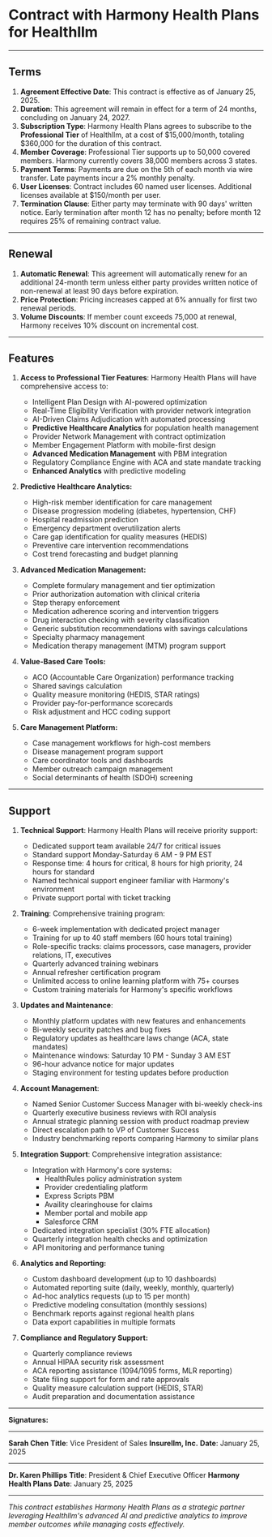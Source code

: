 # Contract with Harmony Health Plans for Healthllm

---

## Terms

1. **Agreement Effective Date**: This contract is effective as of January 25, 2025.
2. **Duration**: This agreement will remain in effect for a term of 24 months, concluding on January 24, 2027.
3. **Subscription Type**: Harmony Health Plans agrees to subscribe to the **Professional Tier** of Healthllm, at a cost of $15,000/month, totaling $360,000 for the duration of this contract.
4. **Member Coverage**: Professional Tier supports up to 50,000 covered members. Harmony currently covers 38,000 members across 3 states.
5. **Payment Terms**: Payments are due on the 5th of each month via wire transfer. Late payments incur a 2% monthly penalty.
6. **User Licenses**: Contract includes 60 named user licenses. Additional licenses available at $150/month per user.
7. **Termination Clause**: Either party may terminate with 90 days' written notice. Early termination after month 12 has no penalty; before month 12 requires 25% of remaining contract value.

---

## Renewal

1. **Automatic Renewal**: This agreement will automatically renew for an additional 24-month term unless either party provides written notice of non-renewal at least 90 days before expiration.
2. **Price Protection**: Pricing increases capped at 6% annually for first two renewal periods.
3. **Volume Discounts**: If member count exceeds 75,000 at renewal, Harmony receives 10% discount on incremental cost.

---

## Features

1. **Access to Professional Tier Features**: Harmony Health Plans will have comprehensive access to:
   - Intelligent Plan Design with AI-powered optimization
   - Real-Time Eligibility Verification with provider network integration
   - AI-Driven Claims Adjudication with automated processing
   - **Predictive Healthcare Analytics** for population health management
   - Provider Network Management with contract optimization
   - Member Engagement Platform with mobile-first design
   - **Advanced Medication Management** with PBM integration
   - Regulatory Compliance Engine with ACA and state mandate tracking
   - **Enhanced Analytics** with predictive modeling

2. **Predictive Healthcare Analytics:**
   - High-risk member identification for care management
   - Disease progression modeling (diabetes, hypertension, CHF)
   - Hospital readmission prediction
   - Emergency department overutilization alerts
   - Care gap identification for quality measures (HEDIS)
   - Preventive care intervention recommendations
   - Cost trend forecasting and budget planning

3. **Advanced Medication Management:**
   - Complete formulary management and tier optimization
   - Prior authorization automation with clinical criteria
   - Step therapy enforcement
   - Medication adherence scoring and intervention triggers
   - Drug interaction checking with severity classification
   - Generic substitution recommendations with savings calculations
   - Specialty pharmacy management
   - Medication therapy management (MTM) program support

4. **Value-Based Care Tools:**
   - ACO (Accountable Care Organization) performance tracking
   - Shared savings calculation
   - Quality measure monitoring (HEDIS, STAR ratings)
   - Provider pay-for-performance scorecards
   - Risk adjustment and HCC coding support

5. **Care Management Platform:**
   - Case management workflows for high-cost members
   - Disease management program support
   - Care coordinator tools and dashboards
   - Member outreach campaign management
   - Social determinants of health (SDOH) screening

---

## Support

1. **Technical Support**: Harmony Health Plans will receive priority support:
   - Dedicated support team available 24/7 for critical issues
   - Standard support Monday-Saturday 6 AM - 9 PM EST
   - Response time: 4 hours for critical, 8 hours for high priority, 24 hours for standard
   - Named technical support engineer familiar with Harmony's environment
   - Private support portal with ticket tracking

2. **Training**: Comprehensive training program:
   - 6-week implementation with dedicated project manager
   - Training for up to 40 staff members (60 hours total training)
   - Role-specific tracks: claims processors, case managers, provider relations, IT, executives
   - Quarterly advanced training webinars
   - Annual refresher certification program
   - Unlimited access to online learning platform with 75+ courses
   - Custom training materials for Harmony's specific workflows

3. **Updates and Maintenance**:
   - Monthly platform updates with new features and enhancements
   - Bi-weekly security patches and bug fixes
   - Regulatory updates as healthcare laws change (ACA, state mandates)
   - Maintenance windows: Saturday 10 PM - Sunday 3 AM EST
   - 96-hour advance notice for major updates
   - Staging environment for testing updates before production

4. **Account Management**:
   - Named Senior Customer Success Manager with bi-weekly check-ins
   - Quarterly executive business reviews with ROI analysis
   - Annual strategic planning session with product roadmap preview
   - Direct escalation path to VP of Customer Success
   - Industry benchmarking reports comparing Harmony to similar plans

5. **Integration Support**: Comprehensive integration assistance:
   - Integration with Harmony's core systems:
     - HealthRules policy administration system
     - Provider credentialing platform
     - Express Scripts PBM
     - Availity clearinghouse for claims
     - Member portal and mobile app
     - Salesforce CRM
   - Dedicated integration specialist (30% FTE allocation)
   - Quarterly integration health checks and optimization
   - API monitoring and performance tuning

6. **Analytics and Reporting:**
   - Custom dashboard development (up to 10 dashboards)
   - Automated reporting suite (daily, weekly, monthly, quarterly)
   - Ad-hoc analytics requests (up to 15 per month)
   - Predictive modeling consultation (monthly sessions)
   - Benchmark reports against regional health plans
   - Data export capabilities in multiple formats

7. **Compliance and Regulatory Support:**
   - Quarterly compliance reviews
   - Annual HIPAA security risk assessment
   - ACA reporting assistance (1094/1095 forms, MLR reporting)
   - State filing support for form and rate approvals
   - Quality measure calculation support (HEDIS, STAR)
   - Audit preparation and documentation assistance

---

**Signatures:**

_________________________________
**Sarah Chen**
**Title**: Vice President of Sales
**Insurellm, Inc.**
**Date**: January 25, 2025

_________________________________
**Dr. Karen Phillips**
**Title**: President & Chief Executive Officer
**Harmony Health Plans**
**Date**: January 25, 2025

---

*This contract establishes Harmony Health Plans as a strategic partner leveraging Healthllm's advanced AI and predictive analytics to improve member outcomes while managing costs effectively.*
